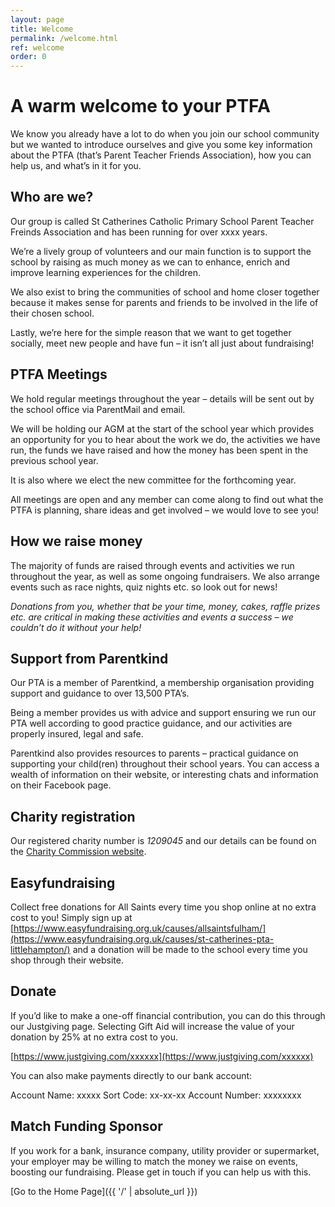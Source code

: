 ```yaml
---
layout: page
title: Welcome
permalink: /welcome.html
ref: welcome
order: 0
---
```


# A warm welcome to your PTFA

We know you already have a lot to do when you join our school community but we wanted to introduce ourselves and give you some key information about the PTFA (that’s 
Parent Teacher Friends Association), how you can help us, and what’s in it for you.

## Who are we?

Our group is called St Catherines Catholic Primary School Parent Teacher Freinds Association and has been running for over xxxx years.

We’re a lively group of volunteers and our main function is to support the school by raising as much money as we can to enhance, enrich and improve learning experiences for the children.

We also exist to bring the communities of school and home closer together because it makes sense for parents and friends to be involved in the life of their chosen school.

Lastly, we’re here for the simple reason that we want to get together socially, meet new people and have fun – it isn’t all just about fundraising!

## PTFA Meetings

We hold regular meetings throughout the year – details will be sent out by the school office via ParentMail and email.

We will be holding our AGM at the start of the school year which provides an opportunity for you to hear about the work we do, the activities we have run, the funds we have raised and how the money has been spent in the previous school year.

It is also where we elect the new committee for the forthcoming year.

All meetings are open and any member can come along to find out what the PTFA is planning, share ideas and get involved – we would love to see you!

## How we raise money
The majority of funds are raised through events and activities we run throughout the year, as well as some ongoing fundraisers.  We also arrange events such as race nights, quiz nights etc. so look out for news!

*Donations from you, whether that be your time, money, cakes, raffle prizes etc. are critical in making these activities and events a success – we couldn’t do it without your help!*

## Support from Parentkind

Our PTA is a member of Parentkind, a membership organisation providing support and guidance to over 13,500 PTA’s.

Being a member provides us with advice and support ensuring we run our PTA well according to good practice guidance, and our activities are properly insured, legal and safe.

Parentkind also provides resources to parents – practical guidance on supporting your child(ren) throughout their school years. You can access a wealth of information on their website, or interesting chats and information on their Facebook page.

## Charity registration

Our registered charity number is *1209045* and our details can be found on the [Charity Commission website](https://register-of-charities.charitycommission.gov.uk/en/charity-search/-/charity-details/5243956/trustees).

## Easyfundraising
Collect free donations for All Saints every time you shop online at no extra cost to you! Simply sign up at [https://www.easyfundraising.org.uk/causes/allsaintsfulham/](https://www.easyfundraising.org.uk/causes/st-catherines-pta-littlehampton/) and a donation will be made to the school every time you shop through their website.

## Donate
If you’d like to make a one-off financial contribution, you can do this through our Justgiving page. Selecting Gift Aid will increase the value of your donation by 25% at no extra cost to you.

[https://www.justgiving.com/xxxxxx](https://www.justgiving.com/xxxxxx)

You can also make payments directly to our bank account:

Account Name: xxxxx
Sort Code: xx-xx-xx
Account Number: xxxxxxxx

## Match Funding Sponsor
If you work for a bank, insurance company, utility provider or supermarket, your employer may be willing to match the money we raise on events, boosting our fundraising. Please get in touch if you can help us with this.

[Go to the Home Page]({{ '/' | absolute_url }})  
